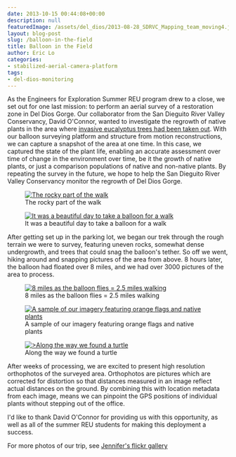 ```yaml
---
date: 2013-10-15 00:44:08+00:00
description: null
featuredImage: /assets/del_dios/2013-08-28_SDRVC_Mapping_team_moving4.jpg
layout: blog-post
slug: /balloon-in-the-field
title: Balloon in the Field
author: Eric Lo
categories:
- stabilized-aerial-camera-platform
tags:
- del-dios-monitoring
---
```

As the Engineers for Exploration Summer REU program drew to a close, we set out for one last mission: to perform an aerial survey of a restoration zone in Del Dios Gorge. Our collaborator from the San Dieguito River Valley Conservancy, David O'Connor, wanted to investigate the regrowth of native plants in the area where [invasive eucalyptus trees had been taken out](https://sdrvc.org/current/invasives-management/). With our balloon surveying platform and structure from motion reconstructions, we can capture a snapshot of the area at one time. In this case, we captured the state of the plant life, enabling an accurate assessment over time of change in the environment over time, be it the growth of native plants, or just a comparison populations of native and non-native plants. By repeating the survey in the future, we hope to help the San Dieguito River Valley Conservancy monitor the regrowth of Del Dios Gorge.

<figure>
<a href="{{'/assets/del_dios/2013-08-28_SDRVC_Mapping_team_moving4.jpg' | absolute_url}}"><img alt="The rocky part of the walk" src="{{'/assets/del_dios/2013-08-28_SDRVC_Mapping_team_moving4.jpg' | resize: '640x480'}}"></a>
<figcaption>The rocky part of the walk</figcaption>
</figure>

<figure>
<a href="{{'/assets/del_dios/2013-08-28_SDRVC_Mapping_eric_david_david.jpg' | absolute_url}}"><img src="{{'/assets/del_dios/2013-08-28_SDRVC_Mapping_eric_david_david.jpg' | resize: '640x480'}}" alt="It was a beautiful day to take a balloon for a walk"></a>
<figcaption>It was a beautiful day to take a balloon for a walk</figcaption>
</figure>

After getting set up in the parking lot, we began our trek through the rough terrain we were to survey, featuring uneven rocks, somewhat dense undergrowth, and trees that could snag the balloon's tether. So off we went, hiking around and snapping pictures of the area from above. 8 hours later, the balloon had floated over 8 miles, and we had over 3000 pictures of the area to process.

<figure>
<a href="{{'/assets/del_dios/2013-08-28_SDRVC_Mapping_balloon_path.png' | absolute_url}}"><img src="{{'/assets/del_dios/2013-08-28_SDRVC_Mapping_balloon_path.png' | resize: '640x480'}}"  alt="8 miles as the balloon flies = 2.5 miles walking"></a>
<figcaption>8 miles as the balloon flies = 2.5 miles walking</figcaption>
</figure>

<figure>
<a href="{{'/assets/del_dios/2013-08-28_SDRVC_Mapping_sample_imagery.jpg' | absolute_url}}"><img src="{{'/assets/del_dios/2013-08-28_SDRVC_Mapping_sample_imagery.jpg' | resize: '640x480'}}" alt="A sample of our imagery featuring orange flags and native plants"></a>
<figcaption>A sample of our imagery featuring orange flags and native plants</figcaption>
</figure>

<figure>
<a href="{{'/assets/del_dios/2013-08-28_SDRVC_Mapping_sample_imagery_turtle.jpg' | absolute_url}}"><img src="{{'/assets/del_dios/2013-08-28_SDRVC_Mapping_sample_imagery_turtle.jpg' | resize: '640x480'}}" alt=">Along the way we found a turtle"></a>
<figcaption>Along the way we found a turtle</figcaption>
</figure>

After weeks of processing, we are excited to present high resolution orthophotos of the surveyed area. Orthophotos are pictures which are corrected for distortion so that distances measured in an image reflect actual distances on the ground. By combining this with location metadata from each image, means we can pinpoint the GPS positions of individual plants without stepping out of the office.

I'd like to thank David O'Connor for providing us with this opportunity, as well as all of the summer REU students for making this deployment a success.

For more photos of our trip, see [Jennifer's flickr gallery](http://www.flickr.com/photos/kokosnu55/sets/72157635440616518/)

